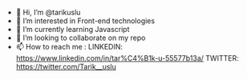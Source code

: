- 👋 Hi, I’m @tarikuslu
- 👀 I’m interested in Front-end technologies 
- 🌱 I’m currently learning Javascript
- 💞️ I’m looking to collaborate on my repo
- 📫 How to reach me : LINKEDIN: https://www.linkedin.com/in/tar%C4%B1k-u-55577b13a/
                        TWITTER: https://twitter.com/Tarik__uslu

<!---
tarikuslu/tarikuslu is a ✨ special ✨ repository because its `README.md` (this file) appears on your GitHub profile.
You can click the Preview link to take a look at your changes.
--->
